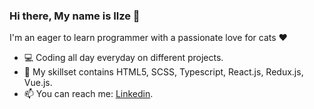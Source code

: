 ### Hi there, My name is Ilze 👋
I'm an eager to learn programmer with a passionate love for cats ❤️

- 💻 Coding all day everyday on different projects.
- 🧰 My skillset contains HTML5, SCSS, Typescript, React.js, Redux.js, Vue.js.
- 📫 You can reach me: [Linkedin](https://www.linkedin.com/in/ilze-savicka/). 
